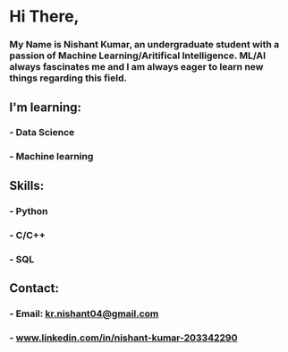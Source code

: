 # Hi There,
### My Name is Nishant Kumar, an undergraduate student with a passion of Machine Learning/Aritifical Intelligence. ML/AI always fascinates me and I am always eager to learn new things regarding this field.
## I'm learning:
### - Data Science
### - Machine learning
## Skills:
### - Python
### - C/C++
### - SQL
## Contact:
### - Email: kr.nishant04@gmail.com
### - www.linkedin.com/in/nishant-kumar-203342290
<!---
blazingNishant/blazingNishant is a ✨ special ✨ repository because its `README.md` (this file) appears on your GitHub profile.
You can click the Preview link to take a look at your changes.
--->
